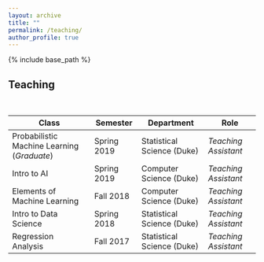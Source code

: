 ```yaml
---
layout: archive
title: ""
permalink: /teaching/
author_profile: true
---
```


{% include base_path %}

## Teaching

<br/>

Class  |Semester |Department |Role 
---------|------------|----------------|----
 Probabilistic Machine Learning (*Graduate*) |Spring 2019 |Statistical Science (Duke) | *Teaching Assistant*
 Intro to AI |Spring 2019   |Computer Science (Duke) | *Teaching Assistant*
 Elements of Machine Learning |Fall 2018 |Computer Science (Duke) |*Teaching Assistant*
 Intro to Data Science |Spring 2018 |Statistical Science (Duke) |*Teaching Assistant*
 Regression Analysis |Fall 2017 |Statistical Science (Duke) | *Teaching Assistant*
